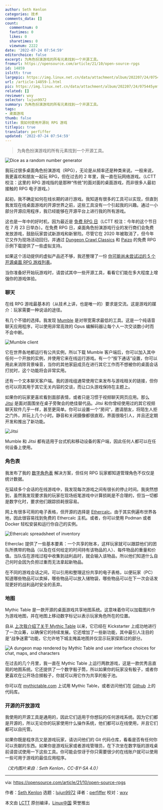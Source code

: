 ```yaml
---
author: Seth Kenlon
categories: 技术
comments_data: []
count:
  commentnum: 0
  favtimes: 0
  likes: 0
  sharetimes: 0
  viewnum: 2222
date: '2022-07-24 07:54:59'
editorchoice: false
excerpt: 为角色扮演游戏的所有元素找到一个开源工具。
fromurl: https://opensource.com/article/21/10/open-source-rpgs
id: 14859
islctt: true
largepic: https://img.linux.net.cn/data/attachment/album/202207/24/075445ymf5nvigh4t4htfd.jpg
url: /article-14859-1.html
pic: https://img.linux.net.cn/data/attachment/album/202207/24/075445ymf5nvigh4t4htfd.jpg.thumb.jpg
related: []
reviewer: wxy
selector: lujun9972
summary: 为角色扮演游戏的所有元素找到一个开源工具。
tags:
- 桌面游戏
thumb: false
title: 我如何使用开源玩 RPG 游戏
titlepic: true
translator: perfiffer
updated: '2022-07-24 07:54:59'
---
```



> 
> 为角色扮演游戏的所有元素找到一个开源工具。
> 
> 
> 


![](/data/attachment/album/202207/24/075445ymf5nvigh4t4htfd.jpg "Dice as a random number generator")


我玩过很多桌面角色扮演游戏（RPG），无论是从频率还是种类来说。一般来说，我更喜欢和朋友一起玩 RPG，但在过去的 2 年里，我一直在玩网络游戏。（LCTT 校注：这里的 RPG 游戏指的是那种“传统”的面对面的桌面游戏，而非很多人最初接触的 RPG 电子游戏。）


起初，我不确定如何在线长期的进行游戏。我知道有很多的工具可以实现，但直到我发现在线桌面游戏的开源世界之前，这些工具没有一个引起我的兴趣。通过一小部分开源应用程序，我已经能够在开源平台上进行我的所有游戏。


这也是一年中的好时机，因为最近是 [免费 RPG 日](https://www.freerpgday.com/)（LCTT 校注：今年的这个节日在 7 月 23 日举办）。在免费 RPG 日，桌面角色扮演游戏行业的发行商们会免费发放游戏，鼓励玩家尝试新游戏和新冒险。尽管它在 2020 年被取消了，但今年它又作为现场活动回归，并通过 [Dungeon Crawl Classics](https://goodman-games.com/blog/2021/10/06/pdf-previews-of-our-free-rpg-day-releases/) 和 [Paizo](https://paizo.com/community/blog/v5748dyo6shte) 的免费 RPG 示例下载提供了一些虚拟支持。


如果这个活动提供的虚拟产品还不够，我还整理了一份 [你可能尚未尝试过的 5 个开源桌面 RPG 游戏列表](https://opensource.com/article/21/10/rpg-tabletop-games)。


当你准备好开始玩游戏时，请尝试其中一些开源工具，看看它们能在多大程度上增强你的游戏体验。


### 聊天


在线 RPG 游戏最基本的（从技术上讲，也是唯一的）要求是交流。这是游戏的媒介：玩家需要一种说话的途径。


有几个不错的选择。我发现 [Mumble](http://mumble.info/) 是对带宽需求最低的工具。这是一个纯语音聊天应用程序，可以使用非常高效的 Opus 编解码器让每个人一次交谈数小时而不会中断。


![Mumble client](/data/attachment/album/202207/24/075500e414ong865oo00qq.png "Mumble client")


它在世界各地都运行有公共实例，所以下载 Mumble 客户端后，你可以加入其中任何一个开放的实例，并使用它来在线运行游戏。有一个“按下通话”设置，你可以用此来消除背景噪音，当你的其他家庭成员在进行其它工作而不想被你的桌面会话打扰时，这个功能将会非常实用。


还有一个文本聊天客户端。我的游戏组通常使用它来发布与游戏相关的链接，但你也可以将其用于其它无关内容的交谈，而让口头游戏保持在主题上。


如果你的玩家更喜欢看到面部表情，或者只是习惯于视频聊天网页应用。那么 [Jitsi](https://jitsi.org/) 是面对面围坐在桌子旁聚会的绝佳替代品。Jitsi 和你曾经使用过的其它视频聊天软件几乎一样，甚至更简单。你可以设置一个“房间”，邀请朋友，将陌生人拒之门外，并玩上几个小时。静音和关闭摄像都很直观，界面很吸引人，并且还定期开发和推出了新功能。


![Jitsi](/data/attachment/album/202207/24/075500g0mksrk4gknmmr4m.jpg "Jitsi")


Mumble 和 Jitsi 都有适用于台式机和移动设备的客户端，因此任何人都可以在任何设备上使用。


### 角色表


我发布了我的 [数字角色表](https://opensource.com/article/21/10/3-ways-manage-your-character-sheets-open-source) 解决方案，但任何 RPG 玩家都知道管理角色不仅仅是统计数据。


在延续多个会话的在线游戏中，我发现每次游戏之间有很长的停止时间。我突然想到，虽然我发现要求我的玩家在现场纸笔游戏中计算损耗是不合理的，但当一切都是数字化时，要求他们跟踪损耗很容易。


网上有很多可用的电子表格，但开源的选择是 [Ethercalc](http://ethercalc.net/)。由于其实例遍布世界各地，因此很容易找到免费的 Ethercalc 主机。或者，你可以使用 Podman 或者 Docker 轻松安装和运行你自己的实例。


![Ethercalc spreadsheet of inventory](/data/attachment/album/202207/24/075500np1zft0dp302fclz.jpg "Ethercalc")


Etherclac 提供了一些基本要素：一个共享的账本，这样玩家就可以跟踪他们的团队所携带的物品（以及在任何给定的时间持有该物品的人）、每件物品的重量和价值。当队伍在游戏过程中收集到战利品时，就会输入该物品，所以他们知道什么自己何时会因为负担过重而无法拿起新物品。


在不同的游戏会话之间，可以引用和整理这份共享的电子表格，以便玩家（PC）知道哪些物品可以卖掉，哪些物品可以放入储物袋，哪些物品可以在下一次会话发现更好的战利品时安全的丢弃。


### 地图


Mythic Table 是一款开源的桌面游戏共享地图系统。这意味着你可以加载图片作为游戏地图，并在地图上移动数字标记以表示玩家角色所在的位置。


自从 [上次我介绍了关于 Mythic Table](https://opensource.com/article/20/11/open-source-battle-maps) 以来，它已经在 Kickstarter 上成功地进行了一次众筹，以确保它的持续发展。它还增加了一些新功能，其中最引人注目的是“战争迷雾”功能，它允许地下城主掩盖地图并仅显示玩家探索过的部分。


![A dungeon map rendered by Mythic Table and user interface choices for chat, maps, and characters](/data/attachment/album/202207/24/075501yj4m4ntiz6sx4355.jpg "Mythic Table")


在过去的几个月里，我一直在 Mythic Table 上运行两款游戏，这是一款优秀且直观的地图系统。它还提供了一个数字骰子筒，所以如果你的玩家没有骰子，或者你更喜欢在公开场合掷骰子，你就可以用它作为共享的骰子池。


你可以在 [mythictable.com](http://mythictable.com/) 上试用 Mythic Table，或者访问他们在 [Github](https://gitlab.com/mythicteam/mythictable) 上的代码库。


### 开源的开放游戏


我使用的开源工具是通用的，因此它们适用于你想玩的任何游戏系统。因为它们都是开源的，所以无论你的玩家使用什么操作系统，他们都可以在线使用，并且它们都可以自托管。


如果你既是程序员又是游戏玩家，请访问他们的 Git 代码仓库，看看是否有任何你可以贡献的东西。如果你是游戏玩家或者游戏管理员，在下次坐在数字版的游戏桌前请尝试使用一下这些工具。你可能会惊讶于你只需要很少的在线账户就可以使用一些可用于游戏的最佳应用程序。


*（文内图片来自：Seth Kenlon，CC-BY-SA 4.0）*




---


via: <https://opensource.com/article/21/10/open-source-rpgs>


作者：[Seth Kenlon](https://opensource.com/users/seth) 选题：[lujun9972](https://github.com/lujun9972) 译者：[perfiffer](https://github.com/perfiffer) 校对：[wxy](https://github.com/wxy)


本文由 [LCTT](https://github.com/LCTT/TranslateProject) 原创编译，[Linux中国](https://linux.cn/) 荣誉推出